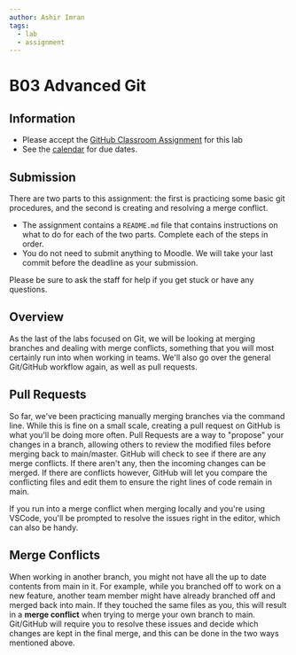 ```yaml
---
author: Ashir Imran
tags:
  - lab
  - assignment
---
```


# B03 Advanced Git

## Information

- Please accept the [GitHub Classroom Assignment](https://classroom.github.com/a/5w7sjgfH) for this lab
- See the [calendar](/docs/information/schedule/#labs) for due dates.

## Submission

There are two parts to this assignment: the first is practicing some basic git procedures, and the second is creating and resolving a merge conflict.

- The assignment contains a `README.md` file that contains instructions on what to do for each of the two parts. Complete each of the steps in order.
- You do not need to submit anything to Moodle. We will take your last commit before the deadline as your submission.

Please be sure to ask the staff for help if you get stuck or have any questions.

## Overview

As the last of the labs focused on Git, we will be looking at merging branches and dealing with merge conflicts, something that you will most certainly run into when working in teams. We'll also go over the general Git/GitHub workflow again, as well as pull requests.

## Pull Requests

So far, we've been practicing manually merging branches via the command line. While this is fine on a small scale, creating a pull request on GitHub is what you'll be doing more often. Pull Requests are a way to "propose" your changes in a branch, allowing others to review the modified files before merging back to main/master. GitHub will check to see if there are any merge conflicts. If there aren't any, then the incoming changes can be merged. If there are conflicts however, GitHub will let you compare the conflicting files and edit them to ensure the right lines of code remain in main.

If you run into a merge conflict when merging locally and you're using VSCode, you'll be prompted to resolve the issues right in the editor, which can also be handy.

## Merge Conflicts

When working in another branch, you might not have all the up to date contents from main in it. For example, while you branched off to work on a new feature, another team member might have already branched off and merged back into main. If they touched the same files as you, this will result in a **merge conflict** when trying to merge your own branch to main. Git/GitHub will require you to resolve these issues and decide which changes are kept in the final merge, and this can be done in the two ways mentioned above.
